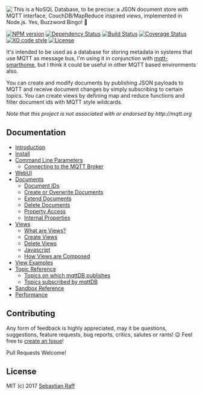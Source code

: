 <img align="left" src="https://raw.githubusercontent.com/wiki/hobbyquaker/mqttDB/images/logo.png"> This is a NoSQL Database, to be precise: a JSON document store with MQTT interface, CouchDB/MapReduce inspired views,
implemented in Node.js. Yes, Buzzword Bingo! 🤠


[![NPM version](https://badge.fury.io/js/mqttdb.svg)](http://badge.fury.io/js/mqttdb)
[![Dependency Status](https://img.shields.io/gemnasium/hobbyquaker/mqttDB.svg?maxAge=2592000)](https://gemnasium.com/github.com/hobbyquaker/mqttDB)
[![Build Status](https://travis-ci.org/hobbyquaker/mqttDB.svg?branch=master)](https://travis-ci.org/hobbyquaker/mqttDB)
[![Coverage Status](https://coveralls.io/repos/github/hobbyquaker/mqttDB/badge.svg?branch=master)](https://coveralls.io/github/hobbyquaker/mqttDB?branch=master)
[![XO code style](https://img.shields.io/badge/code_style-XO-5ed9c7.svg)](https://github.com/sindresorhus/xo)
[![License][mit-badge]][mit-url]


It's intended to be used as a database for storing metadata in systems that use MQTT as message bus, I'm using it in 
conjunction with [mqtt-smarthome](https://github.com/mqtt-smarthome/mqtt-smarthome), but I think it could be useful in
other MQTT based environments also.

You can create and modify documents by publishing JSON payloads to MQTT and receive document changes by simply 
subscribing to certain topics. You can create views by defining map and reduce functions and filter document ids with 
MQTT style wildcards.

_Note that this project is not associated with or endorsed by http://mqtt.org_

## Documentation

* [Introduction](https://github.com/hobbyquaker/mqttDB/wiki/Introduction)
* [Install](https://github.com/hobbyquaker/mqttDB/wiki/Install)
* [Command Line Parameters](https://github.com/hobbyquaker/mqttDB/wiki/Command-Line-Parameters)
  * [Connecting to the MQTT Broker](https://github.com/hobbyquaker/mqttDB/wiki/Command-Line-Parameters#connecting-to-the-mqtt-broker)
* [WebUI](https://github.com/hobbyquaker/mqttDB/wiki/WebUI)
* [Documents](https://github.com/hobbyquaker/mqttDB/wiki/Documents)
  * [Document IDs](https://github.com/hobbyquaker/mqttDB/wiki/Documents#ids)
  * [Create or Overwrite Documents](https://github.com/hobbyquaker/mqttDB/wiki/Documents#create-or-overwrite-a-document)
  * [Extend Documents](https://github.com/hobbyquaker/mqttDB/wiki/Documents#extend-a-document)
  * [Delete Documents](https://github.com/hobbyquaker/mqttDB/wiki/Documents#deletion-of-documents)
  * [Property Access](https://github.com/hobbyquaker/mqttDB/wiki/Documents#property-access)
  * [Internal Properties](https://github.com/hobbyquaker/mqttDB/wiki/Documents#internal-properties)
* [Views](https://github.com/hobbyquaker/mqttDB/wiki/Views)
  * [What are Views?](https://github.com/hobbyquaker/mqttDB/wiki/Views#what-are-views)
  * [Create Views](https://github.com/hobbyquaker/mqttDB/wiki/Views#create-views)
  * [Delete Views](https://github.com/hobbyquaker/mqttDB/wiki/Views#delete-views)
  * [Javascript](https://github.com/hobbyquaker/mqttDB/wiki/Views#javascript)
  * [How Views are Composed](https://github.com/hobbyquaker/mqttDB/wiki/Views#how-views-are-composed)
* [View Examples](https://github.com/hobbyquaker/mqttDB/wiki/View-Examples)
* [Topic Reference](https://github.com/hobbyquaker/mqttDB/wiki/Topics)
  * [Topics on which mqttDB publishes](https://github.com/hobbyquaker/mqttDB/wiki/Topics#topics-on-which-mqttdb-publishes)
  * [Topics subscribed by mqttDB](https://github.com/hobbyquaker/mqttDB/wiki/Topics#topics-subscribed-by-mqttdb)
* [Sandbox Reference](https://github.com/hobbyquaker/mqttDB/wiki/Sandbox)
* [Performance](https://github.com/hobbyquaker/mqttDB/wiki/Performance)


## Contributing

Any form of feedback is highly appreciated, may it be questions, suggestions, feature requests, bug reports, critics, 
salutes or rants! 😉 Feel free to [create an Issue](https://github.com/hobbyquaker/mqttDB/issues/new)!

Pull Requests Welcome!


## License

MIT (c) 2017 [Sebastian Raff](https://github.com/hobbyquaker)

[mit-badge]: https://img.shields.io/badge/License-MIT-blue.svg?style=flat
[mit-url]: LICENSE

